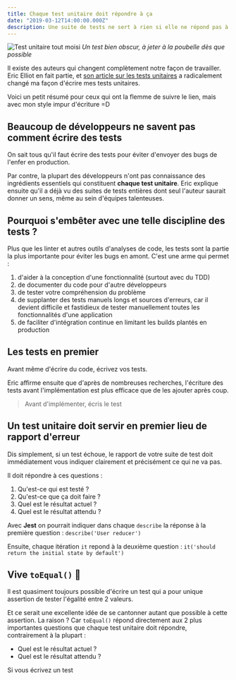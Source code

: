 ```yaml
---
title: Chaque test unitaire doit répondre à ça
date: "2019-03-12T14:00:00.000Z"
description: Une suite de tests ne sert à rien si elle ne répond pas à certaines exigences. Voici 5 questions que chaque test unitaire doit répondre.
---
```


![Test unitaire tout moisi](./test-moisi.png) _Un test bien obscur, à jeter à la poubelle dès que possible_

Il existe des auteurs qui changent complètement notre façon de travailler. Eric Elliot en fait partie, et [son article sur les tests unitaires](https://medium.com/javascript-scene/what-every-unit-test-needs-f6cd34d9836d) a radicalement changé ma façon d'écrire mes tests unitaires.

Voici un petit résumé pour ceux qui ont la flemme de suivre le lien, mais avec mon style impur d'écriture =D

## Beaucoup de développeurs ne savent pas comment écrire des tests

On sait tous qu'il faut écrire des tests pour éviter d'envoyer des bugs de l'enfer en production.

Par contre, la plupart des développeurs n'ont pas connaissance des ingrédients essentiels qui constituent **chaque test unitaire**. Eric explique ensuite qu'il a déjà vu des suites de tests entières dont seul l'auteur saurait donner un sens, même au sein d'équipes talenteuses.

## Pourquoi s'embêter avec une telle discipline des tests ?

Plus que les linter et autres outils d'analyses de code, les tests sont la partie la plus importante pour éviter les bugs en amont. C'est une arme qui permet :

1. d'aider à la conception d'une fonctionnalité (surtout avec du TDD)
2. de documenter du code pour d'autre développeurs
3. de tester votre compréhension du problème
4. de supplanter des tests manuels longs et sources d'erreurs, car il devient difficile et fastidieux de tester manuellement toutes les fonctionnalités d'une application
5. de faciliter d'intégration continue en limitant les builds plantés en production

## Les tests en premier

Avant même d'écrire du code, écrivez vos tests.

Eric affirme ensuite que d'après de nombreuses recherches, l'écriture des tests avant l'implémentation est plus efficace que de les ajouter après coup.

> Avant d'implémenter, écris le test

## Un test unitaire doit servir en premier lieu de rapport d'erreur

Dis simplement, si un test échoue, le rapport de votre suite de test doit immédiatement vous indiquer clairement et précisément ce qui ne va pas.

Il doit répondre à ces questions :

1. Qu'est-ce qui est testé ?
2. Qu'est-ce que ça doit faire ?
3. Quel est le résultat actuel ?
4. Quel est le résultat attendu ?

Avec **Jest** on pourrait indiquer dans chaque `describe` la réponse à la première question : `describe('User reducer')`

Ensuite, chaque itération `it` repond à la deuxième question : `it('should return the initial state by default')`

## Vive `toEqual()` 🎉

Il est quasiment toujours possible d'écrire un test qui a pour unique assertion de tester l'égalité entre 2 valeurs.

Et ce serait une excellente idée de se cantonner autant que possible à cette assertion. La raison ? Car `toEqual()` répond directement aux 2 plus importantes questions que chaque test unitaire doit répondre, contrairement à la plupart :

- Quel est le résultat actuel ?
- Quel est le résultat attendu ?

Si vous écrivez un test

<!-- ## Eric Elliot est un auteur formidable

Après je vous conseille fortement la lec -->
